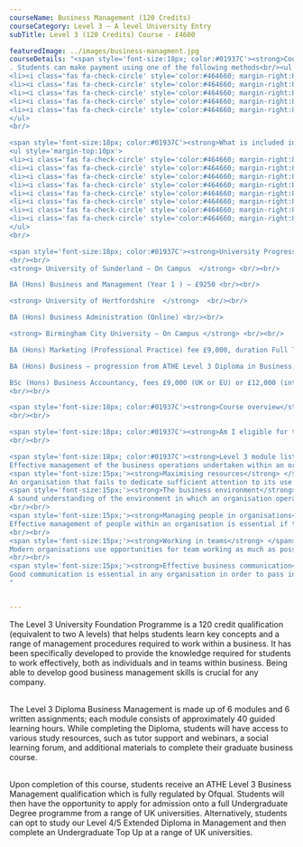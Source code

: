 ```yaml
---
courseName: Business Management (120 Credits)
courseCategory: Level 3 – A level University Entry
subTitle: Level 3 (120 Credits) Course - £4600

featuredImage: ../images/business-managment.jpg
courseDetails: "<span style='font-size:18px; color:#01937C'><strong>Course Fees</strong></span><br/><br/> The fee for enrolling onto the level 3 course is £4600
. Students can make payment using one of the following methods<br/><ul style='margin-top:10px'>
<li><i class='fas fa-check-circle' style='color:#464660; margin-right:8px'></i>  Credit or debit card</li>
<li><i class='fas fa-check-circle' style='color:#464660; margin-right:8px'></i>  Bank transfer</li>
<li><i class='fas fa-check-circle' style='color:#464660; margin-right:8px'></i>  Interest free monthly instalments</li>
<li><i class='fas fa-check-circle' style='color:#464660; margin-right:8px'></i>  Paypal</li>
<li><i class='fas fa-check-circle' style='color:#464660; margin-right:8px'></i>  Western Union</li>
</ul> 
<br/>

<span style='font-size:18px; color:#01937C'><strong>What is included in the cost of my course?</strong></span>
<ul style='margin-top:10px'>
<li><i class='fas fa-check-circle' style='color:#464660; margin-right:8px'></i>  All course material, including online modules and written assignments </li>
<li><i class='fas fa-check-circle' style='color:#464660; margin-right:8px'></i>  Personal tutor support with 1-2-1 Zoom sessions</li>
<li><i class='fas fa-check-circle' style='color:#464660; margin-right:8px'></i>  Dedicated student support</li>
<li><i class='fas fa-check-circle' style='color:#464660; margin-right:8px'></i>  Access to an online social learning forum</li>
<li><i class='fas fa-check-circle' style='color:#464660; margin-right:8px'></i>  Assignment marking and feedback</li>
<li><i class='fas fa-check-circle' style='color:#464660; margin-right:8px'></i>  FREE TOTUM student discount card</li>
<li><i class='fas fa-check-circle' style='color:#464660; margin-right:8px'></i> FREE laptop</li>
<li><i class='fas fa-check-circle' style='color:#464660; margin-right:8px'></i> FREE access to our Hubs.</li>
</ul> 
<br/>

<span style='font-size:18px; color:#01937C'><strong>University Progression</strong></span><br/><br/> On completion of this course students will have the opportunity to apply for admission onto a full BA Degree programme from a range of UK universities. Alternatively students can opt to study our Level 4/5 Extended Diploma in Management and then go on to complete a BA Top Up at a range of UK universities.
<br/><br/>
<strong> University of Sunderland – On Campus  </strong> <br/><br/>

BA (Hons) Business and Management (Year 1 ) – £9250 <br/><br/>

<strong> University of Hertfordshire  </strong>  <br/><br/>

BA (Hons) Business Administration (Online) <br/><br/>

<strong> Birmingham City University – On Campus </strong> <br/><br/>

BA (Hons) Marketing (Professional Practice) fee £9,000, duration Full Time 3 years <br/><br/>

BA (Hons) Business – progression from ATHE Level 3 Diploma in Business, fees £9,000 (UK or EU) or £12,000 (international), duration Full time 3 years / Sandwich 4 years <br/><br/>

BSc (Hons) Business Accountancy, fees £9,000 (UK or EU) or £12,000 (international), duration Full time 3 years / Sandwich 4 years
<br/><br/>

<span style='font-size:18px; color:#01937C'><strong>Course overview</strong></span><br/><br/> The level 3 course is made up of 6 modules and 6 written assignments. Each module consists of 40 guided learning hours of material with an additional 30-50 hours worth of optional materials that comprise of recommended exercises, recommended readings, Internet resources, and self-testing exercises.
<br/><br/>

<span style='font-size:18px; color:#01937C'><strong>Am I eligible for this progamm?</strong></span><br/><br/> This course is most suited to individuals who are at least 16 years old, have a high school education and wish to progress onto a degree at university, or the Undergraduate Level 4/5 Extended Diploma in Management with Online Business School.
<br/><br/> 

<span style='font-size:18px; color:#01937C'><strong>Level 3 module listing</strong></span><br/><br/> <span style='font-size:15px;'><strong>Managing business operations</strong></span> <br/><br/>
Effective management of the business operations undertaken within an organisation is the key to its overall success. No organisation will be able to achieve its objectives without effective management of its operations. This module is divided into six sections, each of which deals with one aspect of the management of business operations.<br/><br/>
<span style='font-size:15px;'><strong>Maximising resources</strong> </span> <br/><br/>
An organisation that fails to dedicate sufficient attention to its use of resources will prove to be unprofitable over time. By being observant and prudent, any organisation can achieve significant gains from the management of its resources.<br/><br/>
<span style='font-size:15px;'><strong>The business environment</strong> </span><br/><br/>
A sound understanding of the environment in which an organisation operates is a valuable asset in management. In order to make effective decisions, it is important for managers to be aware of the factors that influence the environment and the benefits which can be achieved from using the nature of the environment to good effect. Without such knowledge, it is easy to misjudge the consequence of any actions taken.
<br/><br/>
<span style='font-size:15px;'><strong>Managing people in organisations</strong> </span><br/><br/>
Effective management of people within an organisation is essential if the objectives of the organisation are to be achieved. People represent the single most important resource of the organisation and their needs must be understood and respected.
<br/><br/>
<span style='font-size:15px;'><strong>Working in teams</strong> </span><br/><br/>
Modern organisations use opportunities for team working as much as possible as this is an effective and proven method for getting the best performance from members of the workforce. Teams may be involved in all activities of an organisation – from production right through to financial decision making. This module looks at the role played by teams within organisations and how the human element interacts.
<br/><br/>
<span style='font-size:15px;'><strong>Effective business communication</strong> </span><br/><br/>
Good communication is essential in any organisation in order to pass information from one person to another. This module explains the need for effective communication and demonstrates how this can be achieved within a work environment.
"


---
```

The Level 3 University Foundation Programme is a 120 credit qualification (equivalent to two A levels) that helps students learn key concepts and a range of management procedures required to work within a business. It has been specifically developed to provide the knowledge required for students to work effectively, both as individuals and in teams within business. Being able to develop good business management skills is crucial for any company.<br/><br/>

The Level 3 Diploma Business Management is made up of 6 modules and 6 written assignments; each module consists of approximately 40 guided learning hours. While completing the Diploma, students will have access to various study resources, such as tutor support and webinars, a social learning forum, and additional materials to complete their graduate business course.<br/><br/>

Upon completion of this course, students receive an ATHE Level 3 Business Management qualification which is fully regulated by Ofqual. Students will then have the opportunity to apply for admission onto a full Undergraduate Degree programme from a range of UK universities. Alternatively, students can opt to study our Level 4/5 Extended Diploma in Management and then complete an Undergraduate Top Up at a range of UK universities.